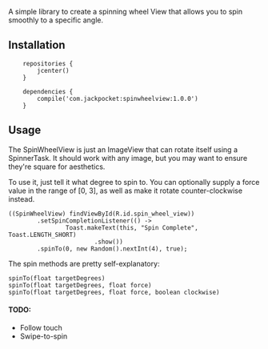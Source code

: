 A simple library to create a spinning wheel View that allows you to spin smoothly to a specific angle.

## Installation

```
    repositories {
        jcenter()
    }

    dependencies {
        compile('com.jackpocket:spinwheelview:1.0.0')
    }
```

## Usage

The SpinWheelView is just an ImageView that can rotate itself using a SpinnerTask. It should work with any image, but you may want to ensure they're square for aesthetics.

To use it, just tell it what degree to spin to. You can optionally supply a force value in the range of [0, 3], as well as make it rotate counter-clockwise instead. 

    ((SpinWheelView) findViewById(R.id.spin_wheel_view))
            .setSpinCompletionListener(() ->
                    Toast.makeText(this, "Spin Complete", Toast.LENGTH_SHORT)
                            .show())
            .spinTo(0, new Random().nextInt(4), true);

The spin methods are pretty self-explanatory:

    spinTo(float targetDegrees)
    spinTo(float targetDegrees, float force)
    spinTo(float targetDegrees, float force, boolean clockwise)

#### TODO:
* Follow touch
* Swipe-to-spin

